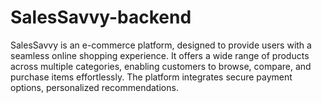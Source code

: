 # SalesSavvy-backend
SalesSavvy is an e-commerce platform, designed to provide users with a seamless online shopping experience. It offers a wide range of products across multiple categories, enabling customers to browse, compare, and purchase items effortlessly. The platform integrates secure payment options, personalized recommendations.
